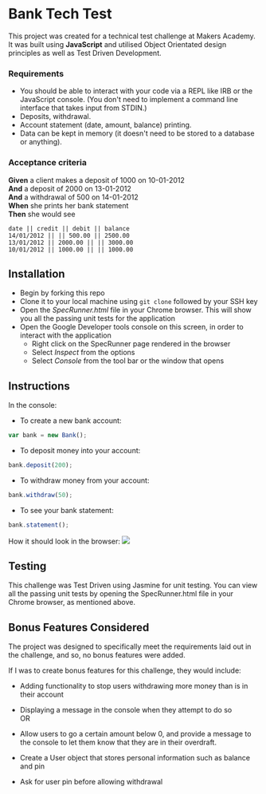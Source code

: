 # Bank Tech Test

This project was created for a technical test challenge at Makers Academy. It was built using **JavaScript** and utilised Object Orientated design principles as well as Test Driven Development.

### Requirements

* You should be able to interact with your code via a REPL like IRB or the JavaScript console.  (You don't need to implement a command line interface that takes input from STDIN.)
* Deposits, withdrawal.
* Account statement (date, amount, balance) printing.
* Data can be kept in memory (it doesn't need to be stored to a database or anything).

### Acceptance criteria

**Given** a client makes a deposit of 1000 on 10-01-2012  
**And** a deposit of 2000 on 13-01-2012  
**And** a withdrawal of 500 on 14-01-2012  
**When** she prints her bank statement  
**Then** she would see

```
date || credit || debit || balance
14/01/2012 || || 500.00 || 2500.00
13/01/2012 || 2000.00 || || 3000.00
10/01/2012 || 1000.00 || || 1000.00
```

## Installation

* Begin by forking this repo
* Clone it to your local machine using `git clone` followed by your SSH key
* Open the *SpecRunner.html* file in your Chrome browser. This will show you all the passing unit tests for the application
* Open the Google Developer tools console on this screen, in order to interact with the application
  * Right click on the SpecRunner page rendered in the browser
  * Select *Inspect* from the options
  * Select *Console* from the tool bar or the window that opens

## Instructions

In the console:
* To create a new bank account:
``` JavaScript
var bank = new Bank();
```

* To deposit money into your account:
``` JavaScript
bank.deposit(200);
```

* To withdraw money from your account:
```JavaScript
bank.withdraw(50);
```

* To see your bank statement:
```JavaScript
bank.statement();
```

How it should look in the browser:
![](https://i.imgur.com/6Mus4Zu.png)

## Testing
This challenge was Test Driven using Jasmine for unit testing. You can view all the passing unit tests by opening the SpecRunner.html file in your Chrome browser, as mentioned above.

## Bonus Features Considered
The project was designed to specifically meet the requirements laid out in the challenge, and so, no bonus features were added.

If I was to create bonus features for this challenge, they would include:
* Adding functionality to stop users withdrawing more money than is in their account
* Displaying a message in the console when they attempt to do so  
OR  
* Allow users to go a certain amount below 0, and provide a message to the console to let them know that they are in their overdraft.

* Create a User object that stores personal information such as balance and pin
* Ask for user pin before allowing withdrawal
